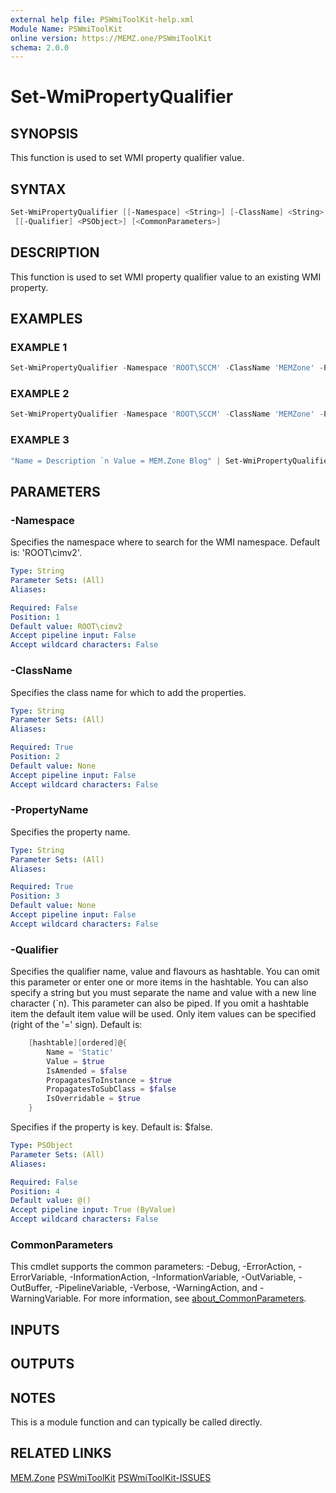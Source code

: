 ```yaml
---
external help file: PSWmiToolKit-help.xml
Module Name: PSWmiToolKit
online version: https://MEMZ.one/PSWmiToolKit
schema: 2.0.0
---
```


# Set-WmiPropertyQualifier

## SYNOPSIS

This function is used to set WMI property qualifier value.

## SYNTAX

```powershell
Set-WmiPropertyQualifier [[-Namespace] <String>] [-ClassName] <String> [-PropertyName] <String>
 [[-Qualifier] <PSObject>] [<CommonParameters>]
```

## DESCRIPTION

This function is used to set WMI property qualifier value to an existing WMI property.

## EXAMPLES

### EXAMPLE 1

```powershell
Set-WmiPropertyQualifier -Namespace 'ROOT\SCCM' -ClassName 'MEMZone' -Property 'WebSite' -Qualifier @{ Name = 'Description' ; Value = 'MEM.Zone Blog' }
```

### EXAMPLE 2

```powershell
Set-WmiPropertyQualifier -Namespace 'ROOT\SCCM' -ClassName 'MEMZone' -Property 'WebSite' -Qualifier "Name = Description `n Value = MEM.Zone Blog"
```

### EXAMPLE 3

```powershell
"Name = Description `n Value = MEM.Zone Blog" | Set-WmiPropertyQualifier -Namespace 'ROOT\SCCM' -ClassName 'MEMZone' -Property 'WebSite'
```

## PARAMETERS

### -Namespace

Specifies the namespace where to search for the WMI namespace. Default is: 'ROOT\cimv2'.

```yaml
Type: String
Parameter Sets: (All)
Aliases:

Required: False
Position: 1
Default value: ROOT\cimv2
Accept pipeline input: False
Accept wildcard characters: False
```

### -ClassName

Specifies the class name for which to add the properties.

```yaml
Type: String
Parameter Sets: (All)
Aliases:

Required: True
Position: 2
Default value: None
Accept pipeline input: False
Accept wildcard characters: False
```

### -PropertyName

Specifies the property name.

```yaml
Type: String
Parameter Sets: (All)
Aliases:

Required: True
Position: 3
Default value: None
Accept pipeline input: False
Accept wildcard characters: False
```

### -Qualifier

Specifies the qualifier name, value and flavours as hashtable.
You can omit this parameter or enter one or more items in the hashtable.
You can also specify a string but you must separate the name and value with a new line character (\`n).
This parameter can also be piped.
If you omit a hashtable item the default item value will be used.
Only item values can be specified (right of the '=' sign).
Default is:

```powershell
    [hashtable][ordered]@{
        Name = 'Static'
        Value = $true
        IsAmended = $false
        PropagatesToInstance = $true
        PropagatesToSubClass = $false
        IsOverridable = $true
    }
```

Specifies if the property is key. Default is: $false.

```yaml
Type: PSObject
Parameter Sets: (All)
Aliases:

Required: False
Position: 4
Default value: @()
Accept pipeline input: True (ByValue)
Accept wildcard characters: False
```

### CommonParameters

This cmdlet supports the common parameters: -Debug, -ErrorAction, -ErrorVariable, -InformationAction, -InformationVariable, -OutVariable, -OutBuffer, -PipelineVariable, -Verbose, -WarningAction, and -WarningVariable.
For more information, see [about_CommonParameters](http://go.microsoft.com/fwlink/?LinkID=113216).

## INPUTS

## OUTPUTS

## NOTES

This is a module function and can typically be called directly.

## RELATED LINKS

[MEM.Zone](https://MEM.Zone)
[PSWmiToolKit](https://MEMZ.one/PSWmiToolKit)
[PSWmiToolKit-ISSUES](https://MEMZ.one/PSWmiToolKit-ISSUES)
